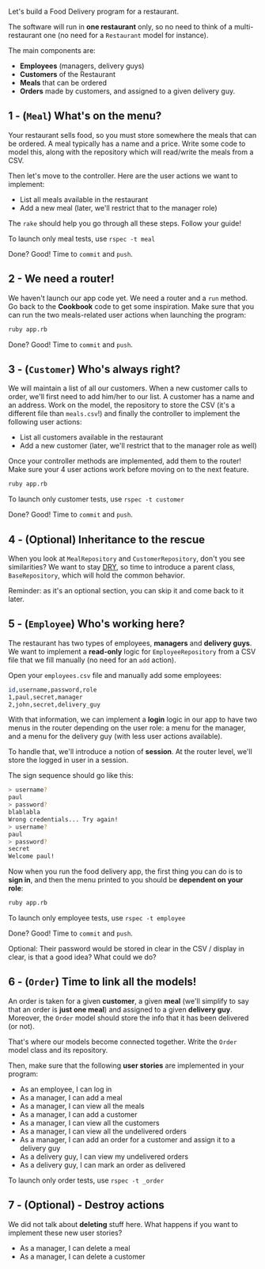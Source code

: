 Let's build a Food Delivery program for a restaurant.

The software will run in **one restaurant** only, so no need to think of a multi-restaurant one (no need for a `Restaurant` model for instance).

The main components are:

- **Employees** (managers, delivery guys)
- **Customers** of the Restaurant
- **Meals** that can be ordered
- **Orders** made by customers, and assigned to a given delivery guy.

## 1 - (`Meal`) What's on the menu?

Your restaurant sells food, so you must store somewhere the meals that can be ordered. A meal typically has a name and a price. Write some code to model this, along with the repository which will read/write the meals from a CSV.

Then let's move to the controller. Here are the user actions we want to implement:

- List all meals available in the restaurant
- Add a new meal (later, we'll restrict that to the manager role)

The `rake` should help you go through all these steps. Follow your guide!

To launch only meal tests, use `rspec -t meal`

Done? Good! Time to `commit` and `push`.

## 2 - We need a router!

We haven't launch our app code yet. We need a router and a `run` method. Go back to the **Cookbook** code to get some inspiration. Make sure that you can run the two meals-related user actions when launching the program:

```bash
ruby app.rb
```

Done? Good! Time to `commit` and `push`.

## 3 - (`Customer`) Who's always right?

We will maintain a list of all our customers. When a new customer calls to order, we'll first need to add him/her to our list. A customer has a name and an address. Work on the model, the repository to store the CSV (it's a different file than `meals.csv`!) and finally the controller to implement the following user actions:

- List all customers available in the restaurant
- Add a new customer (later, we'll restrict that to the manager role as well)

Once your controller methods are implemented, add them to the router! Make sure your 4 user actions work before moving on to the next feature.

```bash
ruby app.rb
```

To launch only customer tests, use `rspec -t customer`

Done? Good! Time to `commit` and `push`.

## 4 - (Optional) Inheritance to the rescue

When you look at `MealRepository` and `CustomerRepository`, don't you see similarities? We want to stay [DRY](https://en.wikipedia.org/wiki/Don%27t_repeat_yourself), so time to introduce a parent class, `BaseRepository`, which will hold the common behavior.

Reminder: as it's an optional section, you can skip it and come back to it later.

## 5 - (`Employee`) Who's working here?

The restaurant has two types of employees, **managers** and **delivery guys**. We want to implement a **read-only** logic for `EmployeeRepository` from a CSV file that we fill manually (no need for an `add` action).

Open your `employees.csv` file and manually add some employees:

```bash
id,username,password,role
1,paul,secret,manager
2,john,secret,delivery_guy
```

With that information, we can implement a **login** logic in our app to have two menus in the router depending on the user role: a menu for the manager, and a menu for the delivery guy (with less user actions available).

To handle that, we'll introduce a notion of **session**. At the router level, we'll store the logged in user in a session.

The sign sequence should go like this:

```bash
> username?
paul
> password?
blablabla
Wrong credentials... Try again!
> username?
paul
> password?
secret
Welcome paul!
```

Now when you run the food delivery app, the first thing you can do is to **sign in**, and then the menu printed to you should be **dependent on your role**:

```bash
ruby app.rb
```

To launch only employee tests, use `rspec -t employee`

Done? Good! Time to `commit` and `push`.

Optional: Their password would be stored in clear in the CSV / display in clear, is that a good idea? What could we do?

## 6 - (`Order`) Time to link all the models!

An order is taken for a given **customer**, a given **meal** (we'll simplify to say that an order is **just one meal**) and assigned to a given **delivery guy**. Moreover, the `Order` model should store the info that it has been delivered (or not).

That's where our models become connected together. Write the `Order` model class and its repository.

Then, make sure that the following **user stories** are implemented in your program:

- As an employee, I can log in
- As a manager, I can add a meal
- As a manager, I can view all the meals
- As a manager, I can add a customer
- As a manager, I can view all the customers
- As a manager, I can view all the undelivered orders
- As a manager, I can add an order for a customer and assign it to a delivery guy
- As a delivery guy, I can view my undelivered orders
- As a delivery guy, I can mark an order as delivered

To launch only order tests, use `rspec -t _order`

## 7 - (Optional) - Destroy actions

We did not talk about **deleting** stuff here. What happens if you want to implement these new user stories?

- As a manager, I can delete a meal
- As a manager, I can delete a customer
